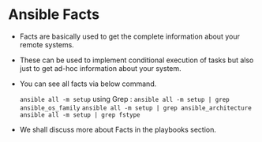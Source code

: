 # Ansible Facts

- Facts are basically used to get the complete information about your remote systems.

- These can be used to implement conditional execution of tasks but also just to get ad-hoc information about your system.

- You can see all facts via below command.

  `ansible all -m setup`
   using Grep :
   `ansible all -m setup | grep ansible_os_family`
   `ansible all -m setup | grep ansible_architecture`
   `ansible all -m setup | grep fstype`
   
- We shall discuss more about Facts in the playbooks section.
